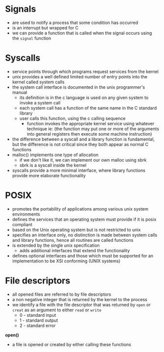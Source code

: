 # Signals
 - are used to notify a process that some condition has occurred
 - is an interrupt but wrapped for C
 - we can provide a function that is called when the signal occurs using the `signal` function

# Syscalls
 - service points through which programs request services from the kernel
 - unix provides a well defined limited number of entry points into the kernel called system calls
 - the system call interface is documented in the unix programmer's manual
	 - its definition is in the c language is used on any given system to invoke a system call
	 - each system call has a function of the same name in the C standard library
	 - user calls this function, using the c calling sequence
		 - function invokes the appropriate kernel service using whatever technique ie: (the function may put one or more of the arguments into general registers then execute some machine instruction)
 - the difference between a syscall and a library function is fundamental, but the difference is not critical since they both appear as normal C functions
 - malloc() implements one type of allocation
	 - if we don't like it, we can implement our own malloc using sbrk
	 - sbrk is a syscall inside the kernel
 - syscalls provide a more minimal interface, where library functions provide more elaborate functionality


# POSIX
 - promotes the portability of applications among various unix system environments
 - defines the services that an operating system must provide if it is posix compliant
 - based on the Unix operating system but is not restricted to unix
 - specifies an interface only, no distinction is made between system calls and library functions, hence all routines are called functions
 - is extended by the single unix specification
	 - adds additional interfaces that extend the functionality
 - defines optional interfaces and those which must be supported for an implementation to be XSI conforming (UNIX systems)

# File descriptors
 - all opened files are referred to by file descriptors
 - a non negative integer that is returned by the kernel to the process
 - we identify a file with the file descriptor that was returned by `open` or `creat` as an argument to either `read` or `write` 
	 - 0 - standard input
	 - 1 - standard output
	 - 2 - standard error

**open()**
 - a file is opened or created by either calling these functions

